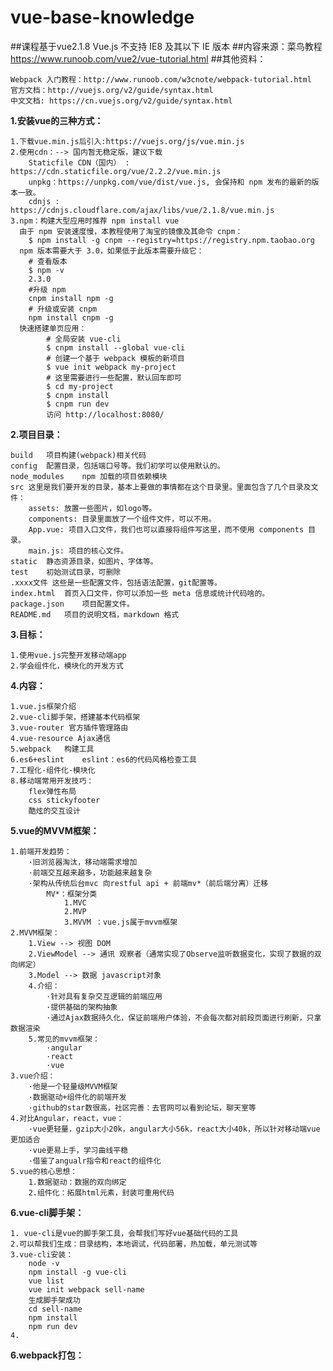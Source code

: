 # vue-base-knowledge

##课程基于vue2.1.8 Vue.js 不支持 IE8 及其以下 IE 版本
##内容来源：菜鸟教程 https://www.runoob.com/vue2/vue-tutorial.html
##其他资料：
    
    Webpack 入门教程：http://www.runoob.com/w3cnote/webpack-tutorial.html
    官方文档：http://vuejs.org/v2/guide/syntax.html
    中文文档: https://cn.vuejs.org/v2/guide/syntax.html

**1.安装vue的三种方式：**
    
    1.下载vue.min.js后引入:https://vuejs.org/js/vue.min.js 
    2.使用cdn：--> 国内暂无稳定版，建议下载
        Staticfile CDN（国内） : https://cdn.staticfile.org/vue/2.2.2/vue.min.js
        unpkg：https://unpkg.com/vue/dist/vue.js, 会保持和 npm 发布的最新的版本一致。
        cdnjs : https://cdnjs.cloudflare.com/ajax/libs/vue/2.1.8/vue.min.js
    3.npm：构建大型应用时推荐 npm install vue
      由于 npm 安装速度慢，本教程使用了淘宝的镜像及其命令 cnpm：
        $ npm install -g cnpm --registry=https://registry.npm.taobao.org
      npm 版本需要大于 3.0，如果低于此版本需要升级它：
        # 查看版本
        $ npm -v
        2.3.0
        #升级 npm
        cnpm install npm -g
        # 升级或安装 cnpm
        npm install cnpm -g
      快速搭建单页应用：
            # 全局安装 vue-cli
            $ cnpm install --global vue-cli
            # 创建一个基于 webpack 模板的新项目
            $ vue init webpack my-project
            # 这里需要进行一些配置，默认回车即可
            $ cd my-project
            $ cnpm install
            $ cnpm run dev
            访问 http://localhost:8080/

**2.项目目录：**
    
    build	项目构建(webpack)相关代码
    config	配置目录，包括端口号等。我们初学可以使用默认的。
    node_modules	npm 加载的项目依赖模块
    src	这里是我们要开发的目录，基本上要做的事情都在这个目录里。里面包含了几个目录及文件：
        assets: 放置一些图片，如logo等。
        components: 目录里面放了一个组件文件，可以不用。
        App.vue: 项目入口文件，我们也可以直接将组件写这里，而不使用 components 目录。
        main.js: 项目的核心文件。
    static	静态资源目录，如图片、字体等。
    test	初始测试目录，可删除
    .xxxx文件	这些是一些配置文件，包括语法配置，git配置等。
    index.html	首页入口文件，你可以添加一些 meta 信息或统计代码啥的。
    package.json	项目配置文件。
    README.md	项目的说明文档，markdown 格式

**3.目标：**
    
    1.使用vue.js完整开发移动端app
    2.学会组件化，模块化的开发方式

**4.内容：**   
    
    1.vue.js框架介绍
    2.vue-cli脚手架，搭建基本代码框架
    3.vue-router 官方插件管理路由
    4.vue-resource Ajax通信
    5.webpack   构建工具
    6.es6+eslint    eslint：es6的代码风格检查工具
    7.工程化-组件化-模块化
    8.移动端常用开发技巧：
        flex弹性布局
        css stickyfooter
        酷炫的交互设计
        
**5.vue的MVVM框架：**

    1.前端开发趋势：
        ·旧浏览器淘汰，移动端需求增加
        ·前端交互越来越多，功能越来越复杂
        ·架构从传统后台mvc 向restful api + 前端mv*（前后端分离）迁移
            MV*：框架分类
                1.MVC
                2.MVP
                3.MVVM ：vue.js属于mvvm框架
    2.MVVM框架：
        1.View --> 视图 DOM
        2.ViewModel --> 通讯 观察者（通常实现了Observe监听数据变化，实现了数据的双向绑定）
        3.Model --> 数据 javascript对象
        4.介绍：
            ·针对具有复杂交互逻辑的前端应用
            ·提供基础的架构抽象
            ·通过Ajax数据持久化，保证前端用户体验，不会每次都对前段页面进行刷新，只拿数据渲染
        5.常见的mvvm框架：
            ·angular
            ·react
            ·vue
    3.vue介绍：
        ·他是一个轻量级MVVM框架
        ·数据驱动+组件化的前端开发
        ·github的star数很高，社区完善：去官网可以看到论坛，聊天室等
    4.对比Angular，react，vue：
        ·vue更轻量，gzip大小20k，angular大小56k，react大小40k，所以针对移动端vue更加适合
        ·vue更易上手，学习曲线平稳
        ·借鉴了angualr指令和react的组件化
    5.vue的核心思想：
        1.数据驱动：数据的双向绑定
        2.组件化：拓展html元素，封装可重用代码
      
**6.vue-cli脚手架：**
    
    1. vue-cli是vue的脚手架工具，会帮我们写好vue基础代码的工具
    2.可以帮我们生成：目录结构，本地调试，代码部署，热加载，单元测试等
    3.vue-cli安装：
        node -v
        npm install -g vue-cli
        vue list
        vue init webpack sell-name
        生成脚手架成功
        cd sell-name
        npm install
        npm run dev
    4.
    
**6.webpack打包：**
    
    

